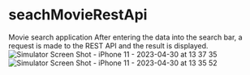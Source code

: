 # seachMovieRestApi
 Movie search application
After entering the data into the search bar, a request is made to the REST API and the result is displayed.![Simulator Screen Shot - iPhone 11 - 2023-04-30 at 13 37 35](https://user-images.githubusercontent.com/123460015/235446888-0cf4c953-161c-440e-b8cd-879c104e1fe0.png)
![Simulator Screen Shot - iPhone 11 - 2023-04-30 at 13 35 52](https://user-images.githubusercontent.com/123460015/235446893-e28a2417-f9e3-45d4-83e8-09e55bc64ad3.png)
